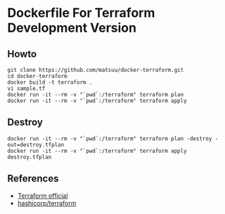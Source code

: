 # Dockerfile For Terraform Development Version

## Howto

    git clone https://github.com/matsuu/docker-terraform.git
    cd docker-terraform
    docker build -t terraform .
    vi sample.tf
    docker run -it --rm -v "`pwd`:/terraform" terraform plan
    docker run -it --rm -v "`pwd`:/terraform" terraform apply

## Destroy

    docker run -it --rm -v "`pwd`:/terraform" terraform plan -destroy -out=destroy.tfplan
    docker run -it --rm -v "`pwd`:/terraform" terraform apply destroy.tfplan

## References

- [Terraform official](http://www.terraform.io/)
- [hashicorp/terraform](https://github.com/hashicorp/terraform)
